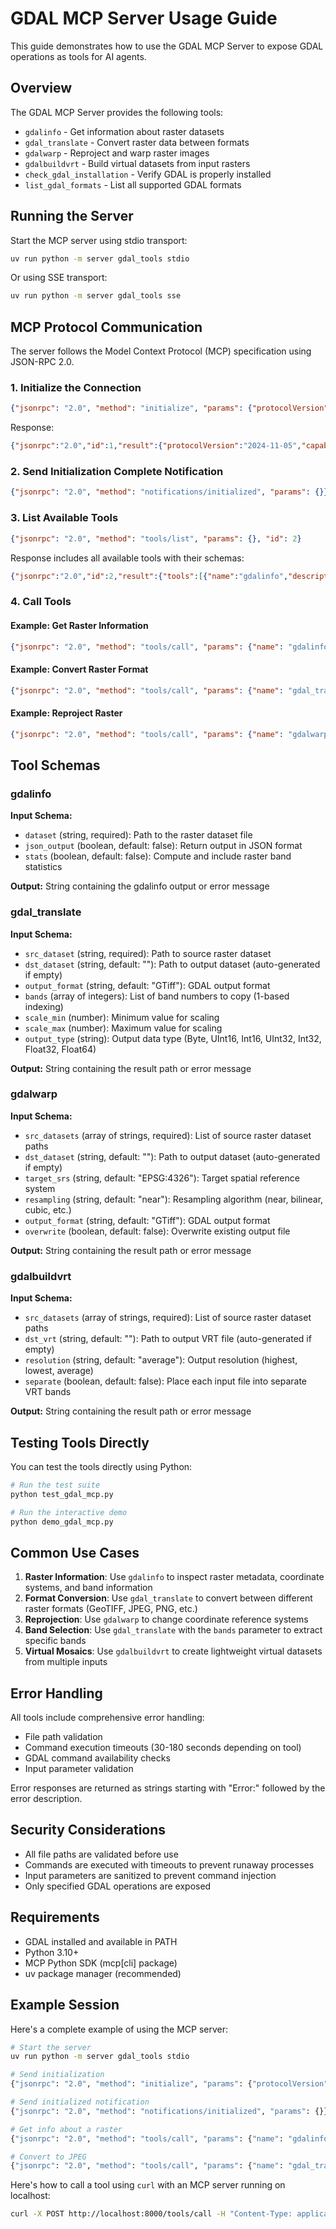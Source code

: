 # GDAL MCP Server Usage Guide

This guide demonstrates how to use the GDAL MCP Server to expose GDAL operations as tools for AI agents.

## Overview

The GDAL MCP Server provides the following tools:
- `gdalinfo` - Get information about raster datasets
- `gdal_translate` - Convert raster data between formats
- `gdalwarp` - Reproject and warp raster images  
- `gdalbuildvrt` - Build virtual datasets from input rasters
- `check_gdal_installation` - Verify GDAL is properly installed
- `list_gdal_formats` - List all supported GDAL formats

## Running the Server

Start the MCP server using stdio transport:

```bash
uv run python -m server gdal_tools stdio
```

Or using SSE transport:

```bash
uv run python -m server gdal_tools sse
```

## MCP Protocol Communication

The server follows the Model Context Protocol (MCP) specification using JSON-RPC 2.0.

### 1. Initialize the Connection

```json
{"jsonrpc": "2.0", "method": "initialize", "params": {"protocolVersion": "2024-11-05", "capabilities": {"tools": {}}, "clientInfo": {"name": "test-client", "version": "1.0.0"}}, "id": 1}
```

Response:
```json
{"jsonrpc":"2.0","id":1,"result":{"protocolVersion":"2024-11-05","capabilities":{"experimental":{},"prompts":{"listChanged":false},"resources":{"subscribe":false,"listChanged":false},"tools":{"listChanged":false}},"serverInfo":{"name":"GDAL Tools","version":"1.14.0"}}}
```

### 2. Send Initialization Complete Notification

```json
{"jsonrpc": "2.0", "method": "notifications/initialized", "params": {}}
```

### 3. List Available Tools

```json
{"jsonrpc": "2.0", "method": "tools/list", "params": {}, "id": 2}
```

Response includes all available tools with their schemas:
```json
{"jsonrpc":"2.0","id":2,"result":{"tools":[{"name":"gdalinfo","description":"Get information about a raster dataset...","inputSchema":{...},"outputSchema":{...}}, ...]}}
```

### 4. Call Tools

#### Example: Get Raster Information

```json
{"jsonrpc": "2.0", "method": "tools/call", "params": {"name": "gdalinfo", "arguments": {"dataset": "test_data/sample.tif", "json_output": false, "stats": false}}, "id": 3}
```

#### Example: Convert Raster Format

```json
{"jsonrpc": "2.0", "method": "tools/call", "params": {"name": "gdal_translate", "arguments": {"src_dataset": "test_data/sample.tif", "dst_dataset": "test_data/converted.tif", "output_format": "GTiff", "bands": [1, 2]}}, "id": 4}
```

#### Example: Reproject Raster

```json
{"jsonrpc": "2.0", "method": "tools/call", "params": {"name": "gdalwarp", "arguments": {"src_datasets": ["test_data/sample.tif"], "dst_dataset": "test_data/reprojected.tif", "target_srs": "EPSG:3857", "resampling": "bilinear"}}, "id": 5}
```

## Tool Schemas

### gdalinfo

**Input Schema:**
- `dataset` (string, required): Path to the raster dataset file
- `json_output` (boolean, default: false): Return output in JSON format
- `stats` (boolean, default: false): Compute and include raster band statistics

**Output:** String containing the gdalinfo output or error message

### gdal_translate

**Input Schema:**
- `src_dataset` (string, required): Path to source raster dataset
- `dst_dataset` (string, default: ""): Path to output dataset (auto-generated if empty)
- `output_format` (string, default: "GTiff"): GDAL output format
- `bands` (array of integers): List of band numbers to copy (1-based indexing)
- `scale_min` (number): Minimum value for scaling
- `scale_max` (number): Maximum value for scaling  
- `output_type` (string): Output data type (Byte, UInt16, Int16, UInt32, Int32, Float32, Float64)

**Output:** String containing the result path or error message

### gdalwarp

**Input Schema:**
- `src_datasets` (array of strings, required): List of source raster dataset paths
- `dst_dataset` (string, default: ""): Path to output dataset (auto-generated if empty)
- `target_srs` (string, default: "EPSG:4326"): Target spatial reference system
- `resampling` (string, default: "near"): Resampling algorithm (near, bilinear, cubic, etc.)
- `output_format` (string, default: "GTiff"): GDAL output format
- `overwrite` (boolean, default: false): Overwrite existing output file

**Output:** String containing the result path or error message

### gdalbuildvrt

**Input Schema:**
- `src_datasets` (array of strings, required): List of source raster dataset paths
- `dst_vrt` (string, default: ""): Path to output VRT file (auto-generated if empty)
- `resolution` (string, default: "average"): Output resolution (highest, lowest, average)
- `separate` (boolean, default: false): Place each input file into separate VRT bands

**Output:** String containing the result path or error message

## Testing Tools Directly

You can test the tools directly using Python:

```python
# Run the test suite
python test_gdal_mcp.py

# Run the interactive demo
python demo_gdal_mcp.py
```

## Common Use Cases

1. **Raster Information**: Use `gdalinfo` to inspect raster metadata, coordinate systems, and band information
2. **Format Conversion**: Use `gdal_translate` to convert between different raster formats (GeoTIFF, JPEG, PNG, etc.)
3. **Reprojection**: Use `gdalwarp` to change coordinate reference systems
4. **Band Selection**: Use `gdal_translate` with the `bands` parameter to extract specific bands
5. **Virtual Mosaics**: Use `gdalbuildvrt` to create lightweight virtual datasets from multiple inputs

## Error Handling

All tools include comprehensive error handling:
- File path validation
- Command execution timeouts (30-180 seconds depending on tool)
- GDAL command availability checks
- Input parameter validation

Error responses are returned as strings starting with "Error:" followed by the error description.

## Security Considerations

- All file paths are validated before use
- Commands are executed with timeouts to prevent runaway processes
- Input parameters are sanitized to prevent command injection
- Only specified GDAL operations are exposed

## Requirements

- GDAL installed and available in PATH
- Python 3.10+
- MCP Python SDK (mcp[cli] package)
- uv package manager (recommended)

## Example Session

Here's a complete example of using the MCP server:

```bash
# Start the server
uv run python -m server gdal_tools stdio

# Send initialization
{"jsonrpc": "2.0", "method": "initialize", "params": {"protocolVersion": "2024-11-05", "capabilities": {"tools": {}}, "clientInfo": {"name": "example", "version": "1.0"}}, "id": 1}

# Send initialized notification
{"jsonrpc": "2.0", "method": "notifications/initialized", "params": {}}

# Get info about a raster
{"jsonrpc": "2.0", "method": "tools/call", "params": {"name": "gdalinfo", "arguments": {"dataset": "my_raster.tif"}}, "id": 2}

# Convert to JPEG
{"jsonrpc": "2.0", "method": "tools/call", "params": {"name": "gdal_translate", "arguments": {"src_dataset": "my_raster.tif", "dst_dataset": "preview.jpg", "output_format": "JPEG"}}, "id": 3}
```

Here's how to call a tool using `curl` with an MCP server running on localhost:

```bash
curl -X POST http://localhost:8000/tools/call -H "Content-Type: application/json" -d '{"name": "gdalinfo", "arguments": {"dataset": "test_data/sample.tif"}}'
```
